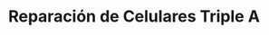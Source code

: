 ---
title: "Reparación de Celulares Triple A"
url: /san-francisco/reparacion-de-celulares-triple-a/
shop: Handy
---